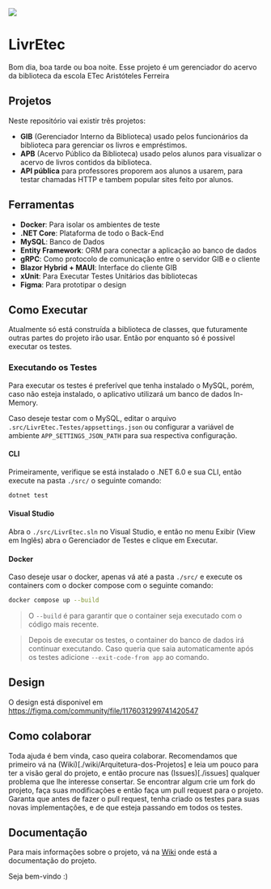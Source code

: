 ![](https://repobeats.axiom.co/api/embed/f5cead7dc8f370c3893a9f4a5edfd68b154ec43d.svg)

# LivrEtec
Bom dia, boa tarde ou boa noite. Esse projeto é um gerenciador do acervo da biblioteca da escola ETec Aristóteles Ferreira

## Projetos
Neste repositório vai existir três projetos:
- **GIB** (Gerenciador Interno da Biblioteca) usado pelos funcionários da biblioteca para gerenciar os livros e empréstimos.
- **APB** (Acervo Público da Biblioteca) usado pelos alunos para visualizar o acervo de livros contidos da biblioteca. 
- **API pública** para professores proporem aos alunos a usarem, para testar chamadas HTTP e tambem popular sites feito por alunos.

## Ferramentas
- **Docker**: Para isolar os ambientes de teste
- **.NET Core**: Plataforma de todo o Back-End
- **MySQL**: Banco de Dados
- **Entity Framework**: ORM para conectar a aplicação ao banco de dados
- **gRPC**: Como protocolo de comunicação entre o servidor GIB e o cliente 
- **Blazor Hybrid + MAUI**: Interface do cliente GIB
- **xUnit**: Para Executar Testes Unitários das bibliotecas
- **Figma**: Para prototipar o design

## Como Executar
Atualmente só está construída a biblioteca de classes, que futuramente outras partes do projeto irão usar. Então por enquanto só é possivel executar os testes.

### Executando os Testes
Para executar os testes é preferível que tenha instalado o MySQL, porém, caso não esteja instalado, o aplicativo utilizará um banco de dados In-Memory. 

Caso deseje testar com o MySQL, editar o arquivo `.src/LivrEtec.Testes/appsettings.json` ou configurar a variável de ambiente `APP_SETTINGS_JSON_PATH` para sua respectiva configuração.

#### CLI
Primeiramente, verifique se está instalado o .NET 6.0 e sua CLI, então execute na pasta `./src/` o seguinte comando:
```bash
dotnet test
```
#### Visual Studio 
Abra o `./src/LivrEtec.sln` no Visual Studio, e então no menu Exibir (View em Inglês) abra o Gerenciador de Testes e clique em Executar.

#### Docker
Caso deseje usar o docker, apenas vá até a pasta `./src/` e execute os containers com o docker compose com o seguinte comando:
```bash
docker compose up --build
``` 
> O `--build` é para garantir que o container seja executado com o código mais recente.

> Depois de executar os testes, o container do banco de dados irá continuar executando. Caso queria que saia automaticamente após os testes adicione `--exit-code-from app` ao comando.

## Design 
O design está disponivel em https://figma.com/community/file/1176031299741420547

## Como colaborar 
Toda ajuda é bem vinda, caso queira colaborar. Recomendamos que primeiro vá na (Wiki)[./wiki/Arquitetura-dos-Projetos] e leia um pouco para ter a visão geral do projeto, e então procure nas (Issues)[./issues] qualquer problema que lhe interesse consertar. Se encontrar algum crie um fork do projeto, faça suas modificações e então faça um pull request para o projeto.
Garanta que antes de fazer o pull request, tenha criado os testes para suas novas implementações, e de que esteja passando em todos os testes.

## Documentação
Para mais informações sobre o projeto, vá na [Wiki](https://github.com/GoliasVictor/LivrEtec/wiki) onde está a documentação do projeto.

Seja bem-vindo :)
